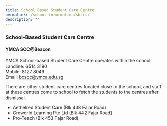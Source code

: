 ```yaml
---
title: School Based Student Care Centre
permalink: /school-information/sbscc/
description: ""
---
```

### School-Based Student Care Centre

#### YMCA SCC@Beacon

YMCA School-based Student Care Centre operates within the school.<br>
Landline: 6514 3190<br>
Mobile: 8127 8049<br>
Email: [bcscc@ymca.edu.sg](mailto:bcscc@ymca.edu.sg)

There are other student care centres located close to the school, and staff at these centres come to school to fetch the students to the centres after dismissal.

*   Aethelred Student Care (Blk 438 Fajar Road)
*   Groworld Learning Pte Ltd (Blk 442 Fajar Road)
*   Pro-Teach (Blk 453 Fajar Road)